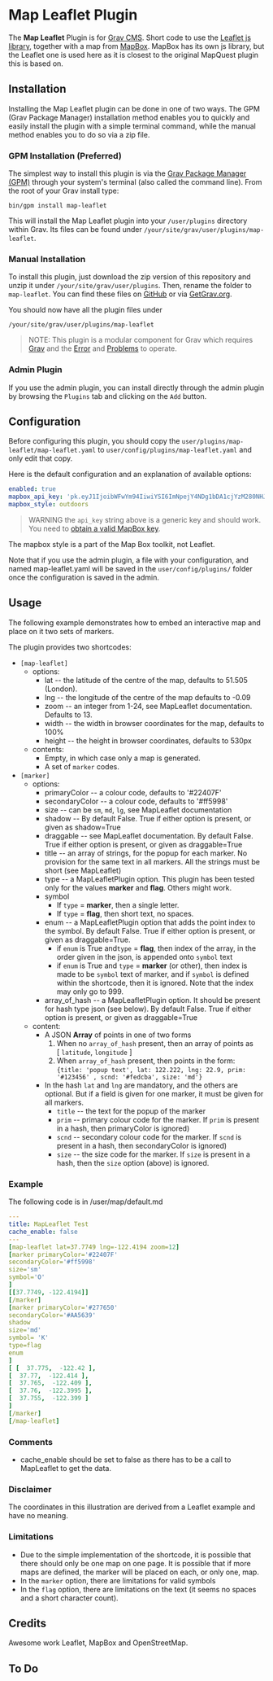 # Map Leaflet Plugin

The **Map Leaflet** Plugin is for [Grav CMS](http://github.com/getgrav/grav). Short code to use the [Leaflet js library](https://leafletjs.com), together with a map from [MapBox](https://www.mapbox.com). MapBox has its own js library, but the Leaflet one is used here as it is closest to the original MapQuest plugin this is based on.

## Installation

Installing the Map Leaflet plugin can be done in one of two ways. The GPM (Grav Package Manager) installation method enables you to quickly and easily install the plugin with a simple terminal command, while the manual method enables you to do so via a zip file.

### GPM Installation (Preferred)

The simplest way to install this plugin is via the [Grav Package Manager (GPM)](http://learn.getgrav.org/advanced/grav-gpm) through your system's terminal (also called the command line).  From the root of your Grav install type:

    bin/gpm install map-leaflet

This will install the Map Leaflet plugin into your `/user/plugins` directory within Grav. Its files can be found under `/your/site/grav/user/plugins/map-leaflet`.

### Manual Installation

To install this plugin, just download the zip version of this repository and unzip it under `/your/site/grav/user/plugins`. Then, rename the folder to `map-leaflet`. You can find these files on [GitHub](https://github.com/finanalyst/grav-plugin-map-leaflet) or via [GetGrav.org](http://getgrav.org/downloads/plugins#extras).

You should now have all the plugin files under

    /your/site/grav/user/plugins/map-leaflet

> NOTE: This plugin is a modular component for Grav which requires [Grav](http://github.com/getgrav/grav) and the [Error](https://github.com/getgrav/grav-plugin-error) and [Problems](https://github.com/getgrav/grav-plugin-problems) to operate.

### Admin Plugin

If you use the admin plugin, you can install directly through the admin plugin by browsing the `Plugins` tab and clicking on the `Add` button.

## Configuration

Before configuring this plugin, you should copy the `user/plugins/map-leaflet/map-leaflet.yaml` to `user/config/plugins/map-leaflet.yaml` and only edit that copy.

Here is the default configuration and an explanation of available options:

```yaml
enabled: true
mapbox_api_key: 'pk.eyJ1IjoibWFwYm94IiwiYSI6ImNpejY4NDg1bDA1cjYzM280NHJ5NzlvNDMifQ.d6e-nNyBDtmQCVwVNivz7A'
mapbox_style: outdoors
```
> WARNING the `api_key` string above is a generic key and should work. You need to [obtain a valid MapBox key](https://www.mapbox.com).

The mapbox style is a part of the Map Box toolkit, not Leaflet.

Note that if you use the admin plugin, a file with your configuration, and named map-leaflet.yaml will be saved in the `user/config/plugins/` folder once the configuration is saved in the admin.

## Usage

The following example demonstrates how to embed an interactive map and place on it two sets of markers.

The plugin provides two shortcodes:
- `[map-leaflet]`
    - options:
        - lat -- the latitude of the centre of the map, defaults to 51.505 (London).
        - lng -- the longitude of the centre of the map  defaults to -0.09
        - zoom -- an integer from 1-24, see MapLeaflet documentation. Defaults to 13.
        - width -- the width in browser coordinates for the map, defaults to 100%
        - height -- the height in browser coordinates, defaults to 530px
    - contents:
        - Empty, in which case only a map is generated.
        - A set of `marker` codes.
- `[marker]`
    - options:
        - primaryColor -- a colour code, defaults to '#22407F'
        - secondaryColor -- a colour code, defaults to '#ff5998'
        - size  -- can be `sm`, `md`, `lg`, see MapLeaflet documentation
        - shadow -- By default False. True if either option is present, or given as shadow=True
        - draggable -- see MapLeaflet documentation. By default False. True if either option is present, or given as draggable=True
        - title -- an array of strings, for the popup for each marker. No provision for the same text in all markers.
        All the strings must be short (see MapLeaflet)
        - type -- a MapLeafletPlugin option. This plugin has been tested only for the values **marker** and **flag**. Others might work.
        - symbol
            - If `type` = **marker**, then a single letter.
            - If `type` = **flag**, then short text, no spaces.
        - enum -- a MapLeafletPlugin option that adds the point index to the symbol. By default False. True if either option is present, or given as draggable=True.
            - if `enum` is True and`type` = **flag**, then index of the array, in the order given in the json, is appended onto `symbol` text
            - if `enum` is True and `type` = **marker** (or other), then index is made to be `symbol` text of marker, and if `symbol`
            is defined within the shortcode, then it is ignored. Note that the index may only go to 999.
        - array_of_hash -- a MapLeafletPlugin option. It should be present for hash type json (see below). By default False. True if either option is present, or given as draggable=True
    - content:
        - A JSON **Array** of points in one of two forms
            1. When no `array_of_hash` present, then an array of points as  
            [ `latitude`, `longitude` ]
            2. When `array_of_hash` present, then points in the form:  
            `{title: 'popup text', lat: 122.222, lng: 22.9, prim: '#123456' , scnd: '#fedcba', size: 'md'}`
        - In the hash `lat` and `lng` are mandatory, and the others are optional. But if a field is given for one marker, it must be given for all markers.
            - `title` -- the text for the popup of the marker
            - `prim` -- primary colour code for the marker. If `prim` is present in a hash, then primaryColor is ignored)
            - `scnd` -- secondary colour code for the marker. If `scnd` is present in a hash, then secondaryColor is ignored)
            - `size` -- the size code for the marker. If `size` is present in a hash, then the `size` option (above) is ignored.

### Example
The following code is in <path to grav>/user/map/default.md
```yaml
---
title: MapLeaflet Test
cache_enable: false
---
[map-leaflet lat=37.7749 lng=-122.4194 zoom=12]
[marker primaryColor='#22407F'
secondaryColor='#ff5998'
size='sm'
symbol='O'
]
[[37.7749, -122.4194]]
[/marker]
[marker primaryColor='#277650'
secondaryColor='#AA5639'
shadow
size='md'
symbol= 'K'
type=flag
enum
]
[ [  37.775,  -122.42 ],
[  37.77,  -122.414 ],
[  37.765,  -122.409 ],
[  37.76,  -122.3995 ],
[  37.755,  -122.399 ]
]
[/marker]
[/map-leaflet]

```
### Comments
- cache_enable should be set to false as there has to be a call to MapLeaflet to get the data.

### Disclaimer
The coordinates in this illustration are derived from a Leaflet example and have no meaning.

### Limitations
- Due to the simple implementation of the shortcode, it is possible that there should only be one map on one page. It is possible that if more maps are defined, the marker will be placed on each, or only one, map.
- In the `marker` option, there are limitations for valid symbols
- In the `flag` option, there are limitations on the text (it seems no spaces and a short character count).

## Credits

Awesome work Leaflet, MapBox and OpenStreetMap.

## To Do
